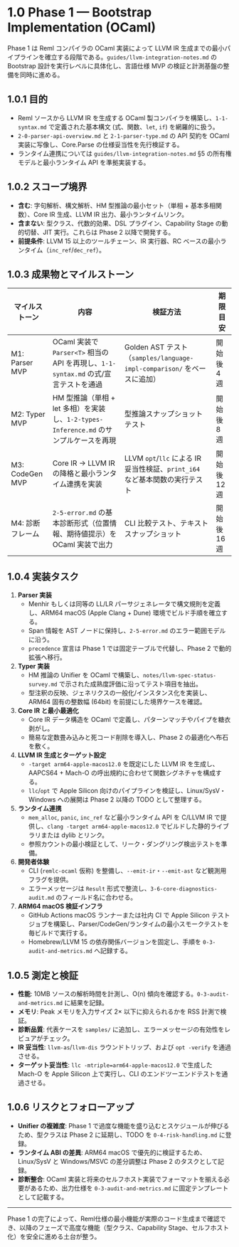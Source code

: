 # 1.0 Phase 1 — Bootstrap Implementation (OCaml)

Phase 1 は Reml コンパイラの OCaml 実装によって LLVM IR 生成までの最小パイプラインを確立する段階である。`guides/llvm-integration-notes.md` の Bootstrap 設計を実行レベルに具体化し、言語仕様 MVP の検証と計測基盤の整備を同時に進める。

## 1.0.1 目的
- Reml ソースから LLVM IR を生成する OCaml 製コンパイラを構築し、`1-1-syntax.md` で定義された基本構文 (式、関数、`let`, `if`) を網羅的に扱う。
- `2-0-parser-api-overview.md` と `2-1-parser-type.md` の API 契約を OCaml 実装に写像し、Core.Parse の仕様妥当性を先行検証する。
- ランタイム連携については `guides/llvm-integration-notes.md` §5 の所有権モデルと最小ランタイム API を準拠実装する。

## 1.0.2 スコープ境界
- **含む**: 字句解析、構文解析、HM 型推論の最小セット（単相 + 基本多相関数）、Core IR 生成、LLVM IR 出力、最小ランタイムリンク。
- **含まない**: 型クラス、代数的効果、DSL プラグイン、Capability Stage の動的切替、JIT 実行。これらは Phase 2 以降で開発する。
- **前提条件**: LLVM 15 以上のツールチェーン、IR 実行器、RC ベースの最小ランタイム（`inc_ref`/`dec_ref`）。

## 1.0.3 成果物とマイルストーン
| マイルストーン | 内容 | 検証方法 | 期限目安 |
|----------------|------|----------|----------|
| M1: Parser MVP | OCaml 実装で `Parser<T>` 相当の API を再現し、`1-1-syntax.md` の式/宣言テストを通過 | Golden AST テスト（`samples/language-impl-comparison/` をベースに追加） | 開始後 4 週 |
| M2: Typer MVP | HM 型推論（単相 + let 多相）を実装し、`1-2-types-Inference.md` のサンプルケースを再現 | 型推論スナップショットテスト | 開始後 8 週 |
| M3: CodeGen MVP | Core IR → LLVM IR の降格と最小ランタイム連携を実装 | LLVM `opt`/`llc` による IR 妥当性検証、`print_i64` など基本関数の実行テスト | 開始後 12 週 |
| M4: 診断フレーム | `2-5-error.md` の基本診断形式（位置情報、期待値提示）を OCaml 実装で出力 | CLI 比較テスト、テキストスナップショット | 開始後 16 週 |

## 1.0.4 実装タスク
1. **Parser 実装**
   - Menhir もしくは同等の LL/LR パーサジェネレータで構文規則を定義し、ARM64 macOS (Apple Clang + Dune) 環境でビルド手順を確立する。
   - Span 情報を AST ノードに保持し、`2-5-error.md` のエラー範囲モデルに沿う。
   - `precedence` 宣言は Phase 1 では固定テーブルで代替し、Phase 2 で動的拡張へ移行。
2. **Typer 実装**
   - HM 推論の Unifier を OCaml で構築し、`notes/llvm-spec-status-survey.md` で示された成熟度評価に沿ってテスト項目を抽出。
   - 型注釈の反映、ジェネリクスの一般化/インスタンス化を実装し、ARM64 固有の整数幅 (64bit) を前提にした境界ケースを確認。
3. **Core IR と最小最適化**
   - Core IR データ構造を OCaml で定義し、パターンマッチやパイプを糖衣剥がし。
   - 簡易な定数畳み込みと死コード削除を導入し、Phase 2 の最適化へ布石を敷く。
4. **LLVM IR 生成とターゲット設定**
   - `-target arm64-apple-macos12.0` を既定にした LLVM IR を生成し、AAPCS64 + Mach-O の呼出規約に合わせて関数シグネチャを構成する。
   - `llc`/`opt` で Apple Silicon 向けのパイプラインを検証し、Linux/SysV・Windows への展開は Phase 2 以降の TODO として整理する。
5. **ランタイム連携**
   - `mem_alloc`, `panic`, `inc_ref` など最小ランタイム API を C/LLVM IR で提供し、`clang -target arm64-apple-macos12.0` でビルドした静的ライブラリまたは dylib とリンク。
   - 参照カウントの最小検証として、リーク・ダングリング検出テストを準備。
6. **開発者体験**
   - CLI (`remlc-ocaml` 仮称) を整備し、`--emit-ir`・`--emit-ast` など観測用フラグを提供。
   - エラーメッセージは `Result` 形式で整流し、`3-6-core-diagnostics-audit.md` のフィールド名に合わせる。
7. **ARM64 macOS 検証インフラ**
   - GitHub Actions macOS ランナーまたは社内 CI で Apple Silicon テストジョブを構築し、Parser/CodeGen/ランタイムの最小スモークテストを毎ビルドで実行する。
   - Homebrew/LLVM 15 の依存関係バージョンを固定し、手順を `0-3-audit-and-metrics.md` へ記録する。

## 1.0.5 測定と検証
- **性能**: 10MB ソースの解析時間を計測し、O(n) 傾向を確認する。`0-3-audit-and-metrics.md` に結果を記録。
- **メモリ**: Peak メモリを入力サイズ 2× 以下に抑えられるかを RSS 計測で検証。
- **診断品質**: 代表ケースを `samples/` に追加し、エラーメッセージの有効性をレビュアがチェック。
- **IR 妥当性**: `llvm-as`/`llvm-dis` ラウンドトリップ、および `opt -verify` を通過させる。
- **ターゲット妥当性**: `llc -mtriple=arm64-apple-macos12.0` で生成した Mach-O を Apple Silicon 上で実行し、CLI のエンドツーエンドテストを通過させる。

## 1.0.6 リスクとフォローアップ
- **Unifier の複雑度**: Phase 1 で過度な機能を盛り込むとスケジュールが伸びるため、型クラスは Phase 2 に延期し、TODO を `0-4-risk-handling.md` に登録。
- **ランタイム ABI の差異**: ARM64 macOS で優先的に検証するため、Linux/SysV と Windows/MSVC の差分調整は Phase 2 のタスクとして記録。
- **診断整合**: OCaml 実装と将来のセルフホスト実装でフォーマットを揃える必要があるため、出力仕様を `0-3-audit-and-metrics.md` に固定テンプレートとして記載する。

---

Phase 1 の完了によって、Reml仕様の最小機能が実際のコード生成まで確認でき、以降のフェーズで高度な機能（型クラス、Capability Stage、セルフホスト化）を安全に進める土台が整う。
